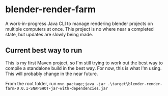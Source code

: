 # blender-render-farm

A work-in-progress Java CLI to manage rendering blender projects on multiple computers at once. This project is no where near a completed state, but updates are slowly being made.

## Current best way to run

This is my first Maven project, so I'm still trying to work out the best way to compile a standalone build in the best way. For now, this is what I'm using. This will probably change in the near future.

From the root folder, run `mvn package;java -jar .\target\blender-render-farm-0.0.1-SNAPSHOT-jar-with-dependencies.jar`
